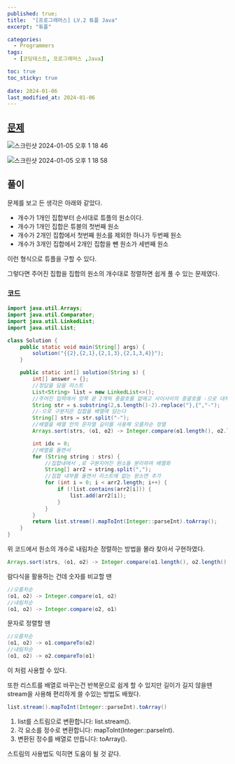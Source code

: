 ```yaml
---
published: true;
title:  "[프로그래머스] LV.2 튜플 Java"
excerpt: "튜플"

categories:
  - Programmers
tags:
  - [코딩테스트, 프로그래머스 ,Java]

toc: true
toc_sticky: true
 
date: 2024-01-06
last_modified_at: 2024-01-06
---
```

## [문제](https://school.programmers.co.kr/learn/courses/30/lessons/64065)
![스크린샷 2024-01-05 오후 1 18 46](https://github.com/gunnu3226/kiosk_sparta/assets/139452702/5220159a-171a-4bbd-b932-bbfa971e1257)

![스크린샷 2024-01-05 오후 1 18 58](https://github.com/gunnu3226/kiosk_sparta/assets/139452702/948b0957-d9a1-484f-bb9c-33b886c4104c)

## 풀이
문제를 보고 든 생각은 아래와 같았다.

- 개수가 1개인 집합부터 순서대로 튜플의 원소이다.
- 개수가 1개인 집합은 튜블의 첫번째 원소
- 개수가 2개인 집합에서 첫번째 원소를 제외한 하나가 두번째 원소
- 개수가 3개인 집합에서 2개인 집합을 뺀 원소가 세번째 원소

이런 형식으로 튜플을 구할 수 있다.

그렇다면 주어진 집합을 집합의 원소의 개수대로 정렬하면 쉽게 풀 수 있는 문제였다.

### 코드
```java
import java.util.Arrays;
import java.util.Comparator;
import java.util.LinkedList;
import java.util.List;

class Solution {
    public static void main(String[] args) {
        solution("{{2},{2,1},{2,1,3},{2,1,3,4}}");
    }

    public static int[] solution(String s) {
        int[] answer = {};
        //정답을 담을 리스트
        List<String> list = new LinkedList<>();
        //주어진 입력에서 양쪽 끝 2개씩 중괄호를 없애고 사이사이의 중괄호를 -으로 대체하여 집합 간의 구분
        String str = s.substring(2,s.length()-2).replace("},{","-");
        //-으로 구분지은 집합을 배열에 담는다
        String[] strs = str.split("-");
        //배열을 배열 안의 문자열 길이를 사용해 오름차순 정렬
        Arrays.sort(strs, (o1, o2) -> Integer.compare(o1.length(), o2.length()));

        int idx = 0;
        //배열을 돌면서
        for (String string : strs) {
            //집합내에서 ,로 구분지어진 원소들 분리하여 배열화
            String[] arr2 = string.split(",");
            //집합 내부를 돌면서 리스트에 없는 원소면 추가
            for (int i = 0; i < arr2.length; i++) {
                if (!list.contains(arr2[i])) {
                    list.add(arr2[i]);
                }
            }
        }
        return list.stream().mapToInt(Integer::parseInt).toArray();
    }
}
```

위 코드에서 원소의 개수로 내림차순 정렬하는 방법을 몰라 찾아서 구현하였다.

```java
Arrays.sort(strs, (o1, o2) -> Integer.compare(o1.length(), o2.length()));
```

람다식을 활용하는 건데 숫자를 비교할 땐
```java
//오름차순
(o1, o2) -> Integer.compare(o1, o2)
//내림차순
(o1, o2) -> Integer.compare(o2, o1)
```
문자로 정렬할 땐

```java
//오름차순
(o1, o2) -> o1.compareTo(o2)
//내림차순
(o1, o2) -> o2.compareTo(o1)
```

이 처럼 사용할 수 있다.

또한 리스트를 배열로 바꾸는건 반복문으로 쉽게 할 수 있지만 길이가 길지 않을땐 stream을 사용해 편리하게 쓸 수있는 방법도 배웠다.

```java
list.stream().mapToInt(Integer::parseInt).toArray()
```

1. list를 스트림으로 변환합니다: list.stream().
2. 각 요소를 정수로 변환합니다: mapToInt(Integer::parseInt).
3. 변환된 정수를 배열로 만듭니다: toArray().

스트림의 사용법도 익히면 도움이 될 것 같다.
